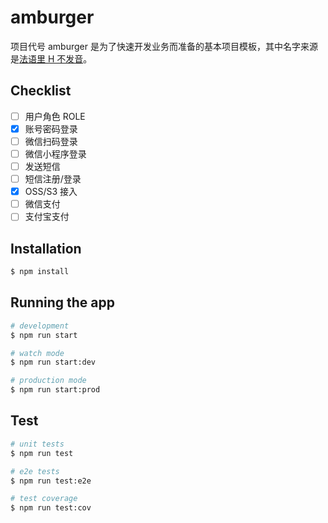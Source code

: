 # amburger

项目代号 amburger 是为了快速开发业务而准备的基本项目模板，其中名字来源是[法语里 H 不发音](https://www.bilibili.com/video/BV1ma4y1a7iF)。

## Checklist
 - [ ] 用户角色 ROLE
 - [x] 账号密码登录
 - [ ] 微信扫码登录
 - [ ] 微信小程序登录
 - [ ] 发送短信
 - [ ] 短信注册/登录
 - [x] OSS/S3 接入
 - [ ] 微信支付
 - [ ] 支付宝支付

## Installation

```bash
$ npm install
```

## Running the app

```bash
# development
$ npm run start

# watch mode
$ npm run start:dev

# production mode
$ npm run start:prod
```

## Test

```bash
# unit tests
$ npm run test

# e2e tests
$ npm run test:e2e

# test coverage
$ npm run test:cov
```

